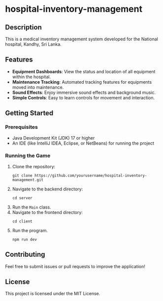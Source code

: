 ﻿# hospital-inventory-management

## Description
This is a medical inventory management system developed for the National hospital, Kandhy, Sri Lanka.

## Features
- **Equipment Dashboards**: View the status and location of all equipment within the hospital.
- **Maintenance Tracking**: Automated tracking features for equipments moved into maintenance.
- **Sound Effects**: Enjoy immersive sound effects and background music.
- **Simple Controls**: Easy to learn controls for movement and interaction.

## Getting Started

### Prerequisites
- Java Development Kit (JDK) 17 or higher
- An IDE (like IntelliJ IDEA, Eclipse, or NetBeans) for running the project

### Running the Game
1. Clone the repository:
   ```
   git clone https://github.com/yourusername/hospital-inventory-management.git
   ```
2. Navigate to the backend directory:
   ```
   cd server
   ```
3. Run the `Main` class.
2. Navigate to the frontend directory:
   ```
   cd client
   ```
3. Run the program.
   ```
   npm run dev
   ```

## Contributing
Feel free to submit issues or pull requests to improve the application!

## License
This project is licensed under the MIT License.
